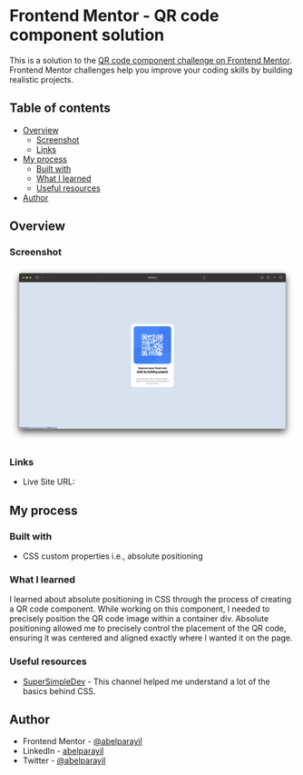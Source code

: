 # Frontend Mentor - QR code component solution

This is a solution to the [QR code component challenge on Frontend Mentor](https://www.frontendmentor.io/challenges/qr-code-component-iux_sIO_H). Frontend Mentor challenges help you improve your coding skills by building realistic projects.

## Table of contents

- [Overview](#overview)
  - [Screenshot](#screenshot)
  - [Links](#links)
- [My process](#my-process)
  - [Built with](#built-with)
  - [What I learned](#what-i-learned)
  - [Useful resources](#useful-resources)
- [Author](#author)

## Overview

### Screenshot

![](./images/Screenshot.png)

### Links

- Live Site URL: [](https://abelparayil.github.io/QR_code_component_frontendmentor.io/)

## My process

### Built with

- CSS custom properties i.e., absolute positioning

### What I learned

I learned about absolute positioning in CSS through the process of creating a QR code component. While working on this component, I needed to precisely position the QR code image within a container div. Absolute positioning allowed me to precisely control the placement of the QR code, ensuring it was centered and aligned exactly where I wanted it on the page.

### Useful resources

- [SuperSimpleDev](https://www.youtube.com/watch?v=G3e-cpL7ofc&t=17188s) - This channel helped me understand a lot of the basics behind CSS.

## Author

- Frontend Mentor - [@abelparayil](https://www.frontendmentor.io/profile/abelparayil)
- LinkedIn - [abelparayil](https://www.linkedin.com/in/abelparayil/)
- Twitter - [@abelparayil](https://twitter.com/abelparayil)
